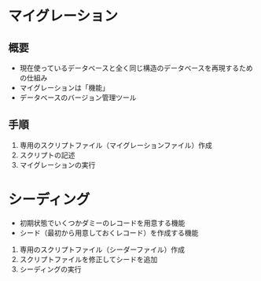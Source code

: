 # マイグレーション
## 概要

- 現在使っているデータベースと全く同じ構造のデータベースを再現するための仕組み
- マイグレーションは「機能」
- データベースのバージョン管理ツール

## 手順

1. 専用のスクリプトファイル（マイグレーションファイル）作成
2. スクリプトの記述
3. マイグレーションの実行

# シーディング

- 初期状態でいくつかダミーのレコードを用意する機能
- シード（最初から用意しておくレコード）を作成する機能

1. 専用のスクリプトファイル（シーダーファイル）作成
2. スクリプトファイルを修正してシードを追加
3. シーディングの実行

